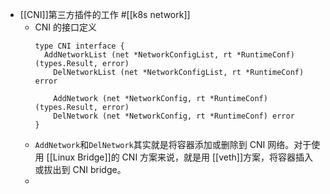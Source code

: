 - [[CNI]]第三方插件的工作 #[[k8s network]]
	- CNI 的接口定义
	  ```golang
	  type CNI interface {
	  	AddNetworkList (net *NetworkConfigList, rt *RuntimeConf) (types.Result, error)
	      DelNetworkList (net *NetworkConfigList, rt *RuntimeConf) error
	  
	      AddNetwork (net *NetworkConfig, rt *RuntimeConf) (types.Result, error)
	      DelNetwork (net *NetworkConfig, rt *RuntimeConf) error
	  }
	  ```
	- `AddNetwork`和`DelNetwork`其实就是将容器添加或删除到 CNI 网络。对于使用 [[Linux Bridge]]的 CNI 方案来说，就是用 [[veth]]方案，将容器插入或拔出到 CNI bridge。
	-